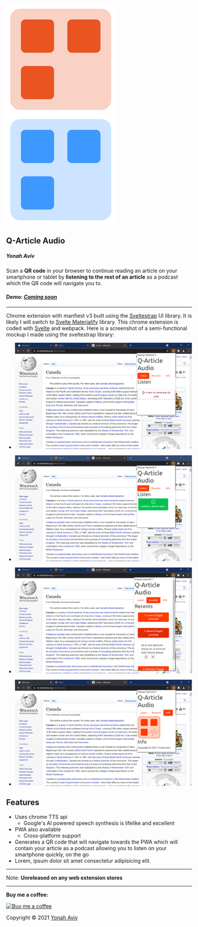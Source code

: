 ![](/src/assets/animated-logo-dark.svg)
![](/src/assets/animated-logo.svg)

<h2>Q-Article Audio</h2>

<h5><em>Yonah Aviv</em></h5>

Scan a <b>QR code</b> in your browser to continue reading an article on your smartphone or tablet by <b>listening to the rest of an article</b> as a podcast which the QR code will navigate you to.</p>
<h4>Demo: <a href="#"><em>Coming soon</em></a></h4>

-------


Chrome extension with manfiest v3 built using the <a href="https://github.com/bestguy/sveltestrap" alt="Sveltestrap">Sveltestrap</a> UI library. It is likely I will switch to <a href="https://svelte-materialify.vercel.app/" alt="Svelte Materialify">Svelte Materialify</a> library. This chrome extension is coded with <a href="https://svelte.dev/" alt="Svelte">Svelte</a> and webpack. Here is a screenshot of a semi-functional mockup I made using the sveltestrap library:
<ul>
<li>

![](/documentation/screenshots/screenshot1.png)

</li>
<li>

![](/documentation/screenshots/screenshot2.png)

</li>
<li>

![](/documentation/screenshots/screenshot3.png)
</li>
<li>

![](/documentation/screenshots/screenshot4.png)

</li>
</ul>
<h2>Features</h2>
<ul>

<li>
Uses chrome TTS api
<ul>
<li>Google's AI powered speech synthesis is lifelike and excellent</li>
</ul>
</li>
<li>
PWA also available
<ul>
<li>Cross-platform support</li>
</ul>
</li>
<li> Generates a QR code that will navigate towards the PWA which will contain your article as a podcast allowing you to listen on your smartphone quickly, on the go</li>
<li>
Lorem, ipsum dolor sit amet consectetur adipisicing elit.
</li>
</ul>

-------
Note: <b>Unreleased on any web extension stores</b>

____


<p>

__Buy me a coffee:__


<a href="https://www.buymeacoffee.com/yonahaviv" alt="Buy Yonah a coffee">
<img class="bmc-logo" src="https://img.buymeacoffee.com/api/?url=aHR0cHM6Ly9pbWcuYnV5bWVhY29mZmVlLmNvbS9hcGkvP25hbWU9WW9uYWgrQXZpdiZzaXplPTMwMCZiZy1pbWFnZT1ibWMmYmFja2dyb3VuZD03OUQ2QjU=&creator=Yonah+Aviv&is_creating=computer%20programming&design_code=1&design_color=%2379D6B5&slug=yonahaviv" alt="Buy me a coffee" width="400px"><a>

Copyright © 2021 <a class="author-link" href="https://y330.github.io" target="_blank" rel="noopener noreferrer" > Yonah Aviv</a>
</p>
